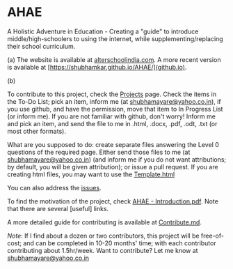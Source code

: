 # AHAE

A Holistic Adventure in Education - Creating a "guide" to introduce middle/high-schoolers to using the internet, while supplementing/replacing their school curriculum.

(a) The website is available at [alterschoolindia.com](alterschoolindia.com). A more recent version is available at [https://shubhamkar.github.io/AHAE/](github.io).

(b) 

To contribute to this project, check the [Projects](https://github.com/Shubhamkar/AHAE/projects/1 ) page. Check the items in the To-Do List; pick an item, inform me (at shubhamayare@yahoo.co.in), if you use github, and have the permission, move that item to In Progress List (or inform me). If you are not familiar with github, don't worry! Inform me and pick an item, and send the file to me in .html, .docx, .pdf, .odt, .txt (or most other formats). 

What are you supposed to do: create separate files answering the Level 0 questions of the required page. Either send those files to me (at shubhamayare@yahoo.co.in) (and inform me if you do not want attributions; by default, you will be given attribution); or issue a pull request. If you are creating html files, you may want to use the [Template.html](./Template.html)

You can also address the [issues](https://github.com/Shubhamkar/AHAE/issues).

To find the motivation of the project, check [AHAE - Introduction.pdf](http://alterschoolindia.com/AHAE%20-%20Introduction.pdf). Note that there are several [useful] links.

A more detailed guide for contributing is available at [Contribute.md](Contribute.md).

*Note*: If I find about a dozen or two contributors, this project will be free-of-cost; and can be completed in 10-20 months' time; with each contributor contributing about 1.5hr/week. Want to contribute? Let me know at shubhamayare@yahoo.co.in
